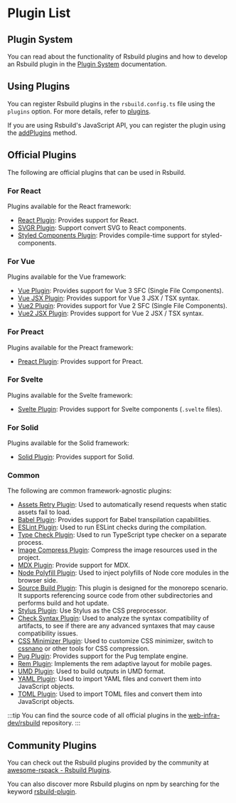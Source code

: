 # Plugin List

## Plugin System

You can read about the functionality of Rsbuild plugins and how to develop an Rsbuild plugin in the [Plugin System](/plugins/dev/index) documentation.

## Using Plugins

You can register Rsbuild plugins in the `rsbuild.config.ts` file using the `plugins` option. For more details, refer to [plugins](/config/plugins).

If you are using Rsbuild's JavaScript API, you can register the plugin using the [addPlugins](/api/javascript-api/instance#rsbuildaddplugins) method.

## Official Plugins

The following are official plugins that can be used in Rsbuild.

### For React

Plugins available for the React framework:

- [React Plugin](/plugins/list/plugin-react): Provides support for React.
- [SVGR Plugin](/plugins/list/plugin-svgr): Support convert SVG to React components.
- [Styled Components Plugin](/plugins/list/plugin-styled-components): Provides compile-time support for styled-components.

### For Vue

Plugins available for the Vue framework:

- [Vue Plugin](/plugins/list/plugin-vue): Provides support for Vue 3 SFC (Single File Components).
- [Vue JSX Plugin](/plugins/list/plugin-vue-jsx): Provides support for Vue 3 JSX / TSX syntax.
- [Vue2 Plugin](/plugins/list/plugin-vue2): Provides support for Vue 2 SFC (Single File Components).
- [Vue2 JSX Plugin](/plugins/list/plugin-vue2-jsx): Provides support for Vue 2 JSX / TSX syntax.

### For Preact

Plugins available for the Preact framework:

- [Preact Plugin](/plugins/list/plugin-preact): Provides support for Preact.

### For Svelte

Plugins available for the Svelte framework:

- [Svelte Plugin](/plugins/list/plugin-svelte): Provides support for Svelte components (`.svelte` files).

### For Solid

Plugins available for the Solid framework:

- [Solid Plugin](/plugins/list/plugin-solid): Provides support for Solid.

### Common

The following are common framework-agnostic plugins:

- [Assets Retry Plugin](/plugins/list/plugin-assets-retry): Used to automatically resend requests when static assets fail to load.
- [Babel Plugin](/plugins/list/plugin-babel): Provides support for Babel transpilation capabilities.
- [ESLint Plugin](/plugins/list/plugin-eslint): Used to run ESLint checks during the compilation.
- [Type Check Plugin](/plugins/list/plugin-type-check): Used to run TypeScript type checker on a separate process.
- [Image Compress Plugin](/plugins/list/plugin-image-compress): Compress the image resources used in the project.
- [MDX Plugin](/plugins/list/plugin-mdx): Provide support for MDX.
- [Node Polyfill Plugin](/plugins/list/plugin-node-polyfill): Used to inject polyfills of Node core modules in the browser side.
- [Source Build Plugin](/plugins/list/plugin-source-build): This plugin is designed for the monorepo scenario. It supports referencing source code from other subdirectories and performs build and hot update.
- [Stylus Plugin](/plugins/list/plugin-stylus): Use Stylus as the CSS preprocessor.
- [Check Syntax Plugin](/plugins/list/plugin-check-syntax): Used to analyze the syntax compatibility of artifacts, to see if there are any advanced syntaxes that may cause compatibility issues.
- [CSS Minimizer Plugin](/plugins/list/plugin-css-minimizer): Used to customize CSS minimizer, switch to [cssnano](https://cssnano.co/) or other tools for CSS compression.
- [Pug Plugin](/plugins/list/plugin-pug): Provides support for the Pug template engine.
- [Rem Plugin](/plugins/list/plugin-rem): Implements the rem adaptive layout for mobile pages.
- [UMD Plugin](/plugins/list/plugin-umd): Used to build outputs in UMD format.
- [YAML Plugin](/plugins/list/plugin-yaml): Used to import YAML files and convert them into JavaScript objects.
- [TOML Plugin](/plugins/list/plugin-toml): Used to import TOML files and convert them into JavaScript objects.

:::tip
You can find the source code of all official plugins in the [web-infra-dev/rsbuild](https://github.com/web-infra-dev/rsbuild) repository.
:::

## Community Plugins

You can check out the Rsbuild plugins provided by the community at [awesome-rspack - Rsbuild Plugins](https://github.com/web-infra-dev/awesome-rspack?tab=readme-ov-file#rsbuild-plugins).

You can also discover more Rsbuild plugins on npm by searching for the keyword [rsbuild-plugin](https://www.npmjs.com/search?q=rsbuild-plugin&ranking=popularity).

